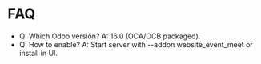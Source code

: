 # FAQ

- Q: Which Odoo version? A: 16.0 (OCA/OCB packaged).
- Q: How to enable? A: Start server with --addon website_event_meet or install in UI.
